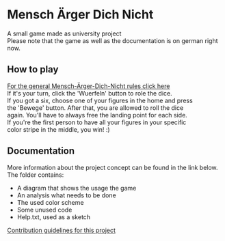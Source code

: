 # Mensch Ärger Dich Nicht
A small game made as university project <br/>
Please note that the game as well as the 
documentation is on german right now.

## How to play
[For the general Mensch-Ärger-Dich-Nicht rules click here](https://en.wikipedia.org/wiki/Mensch_%C3%A4rgere_Dich_nicht) <br/>
If it's your turn, click the 'Wuerfeln' button to role the dice. <br/>
If you got a six, choose one of your figures in the home and press <br/>
the 'Bewege' button. After that, you are allowed to roll the dice <br/>
again. You'll have to always free the landing point for each side. <br/>
If you're the first person to have all your figures in your specific <br/>
color stripe in the middle, you win! :)

## Documentation
More information about the project concept can be found
in the link below. 
The folder contains:
- A diagram that shows the usage the game
- An analysis what needs to be done
- The used color scheme
- Some unused code
- Help.txt, used as a sketch 

[Contribution guidelines for this project](https://github.com/Marvin2611/MenschAergerDichNicht/tree/master/MAD/Ressourcen/Dokumentation)
